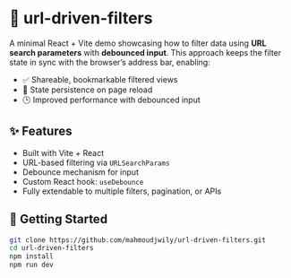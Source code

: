 # 🔗 url-driven-filters

A minimal React + Vite demo showcasing how to filter data using **URL search parameters** with **debounced input**. This approach keeps the filter state in sync with the browser’s address bar, enabling:

- ✅ Shareable, bookmarkable filtered views  
- 🔁 State persistence on page reload  
- 🕒 Improved performance with debounced input  

## ✨ Features

- Built with Vite + React
- URL-based filtering via `URLSearchParams`
- Debounce mechanism for input
- Custom React hook: `useDebounce`
- Fully extendable to multiple filters, pagination, or APIs

## 🚀 Getting Started

```bash
git clone https://github.com/mahmoudjwily/url-driven-filters.git
cd url-driven-filters
npm install
npm run dev
